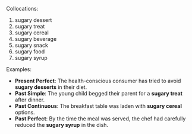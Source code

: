Collocations:

1. sugary dessert
2. sugary treat
3. sugary cereal
4. sugary beverage
5. sugary snack
6. sugary food
7. sugary syrup

Examples:

- **Present Perfect**: The health-conscious consumer has tried to avoid **sugary desserts** in their diet.
- **Past Simple**: The young child begged their parent for a **sugary treat** after dinner.
- **Past Continuous**: The breakfast table was laden with **sugary cereal** options.
- **Past Perfect**: By the time the meal was served, the chef had carefully reduced the **sugary syrup** in the dish.